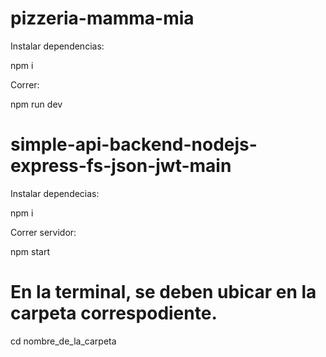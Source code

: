 # pizzeria-mamma-mia

Instalar dependencias:

npm i

Correr:

npm run dev

# simple-api-backend-nodejs-express-fs-json-jwt-main

Instalar dependecias:

npm i

Correr servidor:

npm start

# En la terminal, se deben ubicar en la carpeta correspodiente.

cd nombre_de_la_carpeta